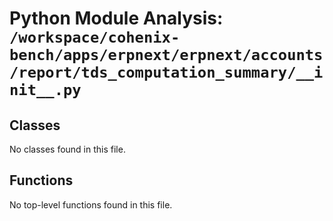 # Python Module Analysis: `/workspace/cohenix-bench/apps/erpnext/erpnext/accounts/report/tds_computation_summary/__init__.py`

## Classes

No classes found in this file.


## Functions

No top-level functions found in this file.
